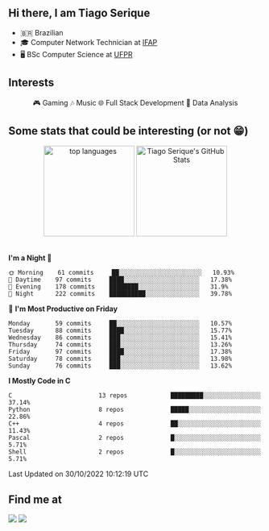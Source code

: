 
<h2> Hi there, I am Tiago Serique</h2>

<div>
	<ul>
		<li>🇧🇷 Brazilian</li>
		<li>🎓 Computer Network Technician at <a href="https://www.ifap.edu.br/">IFAP</a></li>
		<li>🖥️ BSc Computer Science at <a href="https://www.ufpr.br/portalufpr/">UFPR</a></li>
	</ul>
</div>


<h2>Interests</h2>

<div align="center">
	🎮 Gaming 🎶 Music 🌐 Full Stack Development 🎲 Data Analysis
</div>


<h2>Some stats that could be interesting (or not 😁)</h2>

<div align="center">
	<img height="180em" src="https://github-readme-stats.vercel.app/api/top-langs/?layout=compact&theme=tokyonight&username=tiagoserique&langs_count=10&hide=makefile&exclude_repo=vim-mods" alt="top languages">
	<img height="180em" src="https://github-readme-stats.vercel.app/api?username=tiagoserique&count_private=true&show_icons=true&theme=tokyonight&include_all_commits=true" alt="Tiago Serique's GitHub Stats">
</div> 

<br>

<!--START_SECTION:waka-->
**I'm a Night 🦉** 

```text
🌞 Morning    61 commits     ██░░░░░░░░░░░░░░░░░░░░░░░   10.93% 
🌆 Daytime    97 commits     ████░░░░░░░░░░░░░░░░░░░░░   17.38% 
🌃 Evening    178 commits    ████████░░░░░░░░░░░░░░░░░   31.9% 
🌙 Night      222 commits    ██████████░░░░░░░░░░░░░░░   39.78%

```
📅 **I'm Most Productive on Friday** 

```text
Monday       59 commits     ██░░░░░░░░░░░░░░░░░░░░░░░   10.57% 
Tuesday      88 commits     ████░░░░░░░░░░░░░░░░░░░░░   15.77% 
Wednesday    86 commits     ███░░░░░░░░░░░░░░░░░░░░░░   15.41% 
Thursday     74 commits     ███░░░░░░░░░░░░░░░░░░░░░░   13.26% 
Friday       97 commits     ████░░░░░░░░░░░░░░░░░░░░░   17.38% 
Saturday     78 commits     ███░░░░░░░░░░░░░░░░░░░░░░   13.98% 
Sunday       76 commits     ███░░░░░░░░░░░░░░░░░░░░░░   13.62%

```


**I Mostly Code in C** 

```text
C                        13 repos            █████████░░░░░░░░░░░░░░░░   37.14% 
Python                   8 repos             █████░░░░░░░░░░░░░░░░░░░░   22.86% 
C++                      4 repos             ██░░░░░░░░░░░░░░░░░░░░░░░   11.43% 
Pascal                   2 repos             █░░░░░░░░░░░░░░░░░░░░░░░░   5.71% 
Shell                    2 repos             █░░░░░░░░░░░░░░░░░░░░░░░░   5.71%

```



 Last Updated on 30/10/2022 10:12:19 UTC
<!--END_SECTION:waka-->



<h2>Find me at</h2>

<div>
	<a href="https://www.linkedin.com/in/tiago-serique"><img src="https://img.shields.io/badge/LinkedIn-0077B5?style=for-the-badge&logo=linkedin&logoColor=white"></a>
	<a href="https://www.instagram.com/tecseit/"><img src="https://img.shields.io/badge/Instagram-E4405F?style=for-the-badge&logo=instagram&logoColor=white"></a>
</div>
